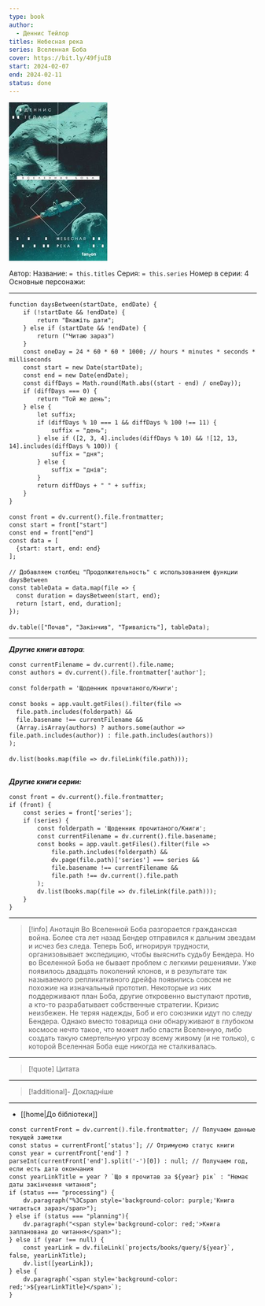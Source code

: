 ```yaml
---
type: book
author:
  - Деннис Тейлор
titles: Небесная река
series: Вселенная Боба
cover: https://bit.ly/49fjuIB
start: 2024-02-07
end: 2024-02-11
status: done
---
```

![cover|200](media/cover!200-59.jpg)

Автор:
Название: `= this.titles`
Серия: `= this.series`
Номер в серии: 4
Основные персонажи:

---
```dataviewjs
function daysBetween(startDate, endDate) {
	if (!startDate && !endDate) { 
		return "Вкажіть дати"; 
	} else if (startDate && !endDate) {
		return ("Читаю зараз")
	}
	const oneDay = 24 * 60 * 60 * 1000; // hours * minutes * seconds * milliseconds
	const start = new Date(startDate);
	const end = new Date(endDate);
	const diffDays = Math.round(Math.abs((start - end) / oneDay));
	if (diffDays === 0) {
		return "Той же день";   
	} else {
		let suffix;     
	    if (diffDays % 10 === 1 && diffDays % 100 !== 11) {
		    suffix = "день";     
	    } else if ([2, 3, 4].includes(diffDays % 10) && ![12, 13, 14].includes(diffDays % 100)) {
			suffix = "дня";     
		} else {       
			suffix = "днів";     
		}          
		return diffDays + " " + suffix;   
	} 
}  

const front = dv.current().file.frontmatter;
const start = front["start"]
const end = front["end"]
const data = [
  {start: start, end: end}
];

// Добавляем столбец "Продолжительность" с использованием функции daysBetween
const tableData = data.map(file => {
  const duration = daysBetween(start, end);
  return [start, end, duration];
});

dv.table(["Почав", "Закінчив", "Тривалість"], tableData);
```
---

***Другие книги автора***:
```dataviewjs
const currentFilename = dv.current().file.name;
const authors = dv.current().file.frontmatter['author'];

const folderpath = 'Щоденник прочитаного/Книги';

const books = app.vault.getFiles().filter(file =>
  file.path.includes(folderpath) &&
  file.basename !== currentFilename &&
  (Array.isArray(authors) ? authors.some(author => file.path.includes(author)) : file.path.includes(authors))
);

dv.list(books.map(file => dv.fileLink(file.path)));


```
***Другие книги серии:***
```dataviewjs
const front = dv.current().file.frontmatter;
if (front) {
	const series = front['series'];
	if (series) {
		const folderpath = 'Щоденник прочитаного/Книги';
		const currentFilename = dv.current().file.basename;
		const books = app.vault.getFiles().filter(file =>  
			file.path.includes(folderpath) && 
			dv.page(file.path)['series'] === series && 
			file.basename !== currentFilename &&
			file.path !== dv.current().file.path 
		);
		dv.list(books.map(file => dv.fileLink(file.path)));
	}
}

```

---
>[!info] Анотація
>Во Вселенной Боба разгорается гражданская война.
>Более ста лет назад Бендер отправился к дальним звездам и исчез без следа. Теперь Боб, игнорируя трудности, организовывает экспедицию, чтобы выяснить судьбу Бендера.
>Но во Вселенной Боба не бывает проблем с легкими решениями. Уже появилось двадцать поколений клонов, и в результате так называемого репликативного дрейфа появились совсем не похожие на изначальный прототип. Некоторые из них поддерживают план Боба, другие откровенно выступают против, а кто-то разрабатывает собственные стратегии. Кризис неизбежен.
>Не теряя надежды, Боб и его союзники идут по следу Бендера. Однако вместо товарища они обнаруживают в глубоком космосе нечто такое, что может либо спасти Вселенную, либо создать такую смертельную угрозу всему живому (и не только), с которой Вселенная Боба еще никогда не сталкивалась.

****
> [!quote] Цитата

****
> [!additional]- Докладніше

---
- [[home|До бібліотеки]]

```dataviewjs
const currentFront = dv.current().file.frontmatter; // Получаем данные текущей заметки
const status = currentFront['status']; // Отримуємо статус книги
const year = currentFront['end'] ? parseInt(currentFront['end'].split('-')[0]) : null; // Получаем год, если есть дата окончания
const yearLinkTitle = year ? `Що я прочитав за ${year} рік` : "Немає даты закінчення читання";
if (status === "processing") {
	dv.paragraph("%3Cspan style='background-color: purple;'Книга читається зараз</span>");
} else if (status === "planning"){
	dv.paragraph("<span style='background-color: red;'>Книга запланована до читання</span>");
} else if (year !== null) {
	const yearLink = dv.fileLink(`projects/books/query/${year}`, false, yearLinkTitle);
	dv.list([yearLink]);
} else {
	dv.paragraph(`<span style='background-color: red;'>${yearLinkTitle}</span>`);
}
```